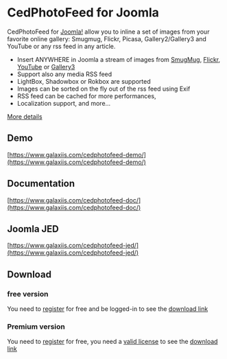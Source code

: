 # CedPhotoFeed for Joomla

CedPhotoFeed for [Joomla!](https://www.joomla.org) allow you to inline a set of images from your favorite online gallery: Smugmug, Flickr, Picasa, Gallery2/Gallery3 and YouTube or any rss feed in any article.

* Insert ANYWHERE in Joomla a stream of images from [SmugMug](https://www.smugmug.com), [Flickr](https://www.flickr.com), [YouTube](https://www.youtube.com) or [Gallery3](http://galleryproject.org/)
* Support also any media RSS feed
* LightBox, Shadowbox or Rokbox are supported
* Images can be sorted on the fly out of the rss feed using Exif
* RSS feed can be cached for more performances,
* Localization support,
and more...

[More details](https://www.galaxiis.com/cedphotofeed-showcase/) 

## Demo
[https://www.galaxiis.com/cedphotofeed-demo/](https://www.galaxiis.com/cedphotofeed-demo/)

## Documentation
[https://www.galaxiis.com/cedphotofeed-doc/](https://www.galaxiis.com/cedphotofeed-doc/)

## Joomla JED
[https://www.galaxiis.com/cedphotofeed-jed/](https://www.galaxiis.com/cedphotofeed-jed/)

## Download
### free version
You need to [register](https://www.galaxiis.com/index.php/member-access?view=registration) for free and be logged-in to see the [download link](https://www.galaxiis.com/cedphotofeed-download/)  

### Premium version

You need to [register](https://www.galaxiis.com/index.php/member-access?view=registration) for free, you need a [valid license](https://www.galaxiis.com/cedphotofeed-subscribe/) to see the [download link](https://www.galaxiis.com/cedphotofeed-download-club/)